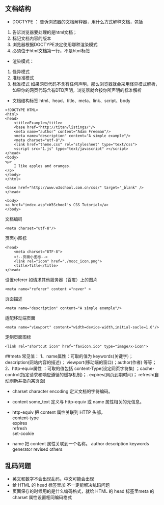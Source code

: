 ## 文档结构

* DOCTYPE ：
告诉浏览器的文档解释器，用什么方式解释文档，包括
1. 告诉浏览器要处理的是html文档；
2. 标记文档内容的版本
3. 浏览器根据DOCTYPE决定使用哪种渲染模式
4. 必须位于html文档第一行，不是html标签

* 渲染模式：
1. 怪异模式
2. 准标准模式
3. 标准模式
    如果网页代码不含有任何声明，那么浏览器就会采用怪异模式解析，
    如果你的网页代码含有DTD声明，浏览器就会按你所声明的标准解析

* 文档结构标签
  html、head、title、meta、link、script、body

```
<!DOCTYPE HTML>
<html>
<head>
    <title>Example</title>
    <base href="http://titan/listings/"/>
    <meta name="author" content="Adam Freeman"/>
    <meta name="description" content="A simple example"/>
    <meta charset="utf-8"/>
    <link href="theme.css" rel="stylesheet" type="text/css">
    <script src="1.js" type="text/javascript" ></script>
</head>
<body>
<p>
    I like apples and oranges.
</p>
</body>
</html>
```


```
<base href="http://www.w3school.com.cn/css/" target="_blank" />
</head>

<body>
<a href="index.asp">W3School's CSS Tutorial</a>
</body>
```



文档编码

```
<meta charset="utf-8"/>
```


页面小图标

```
<head>
    <meta charset="UTF-8">
    <!--页面小图标-->
    <link rel="icon" href="./mooc_icon.png">
    <title>Title</title>
</head>
```

设置referer
如请求其他服务器（百度）上的图片

```
<meta name="referer" content ="never" >
```

页面描述

```
<meta name="description" content="A simple example"/>
```

适配移动端页面

```
<meta name="viewport" content="width=device-width,initial-sacle=1.0"/>
```

定制页面图标

```
<link rel="shortcut icon" href="favicon.ico" type="image/x-icon">
```


##meta 常见值：
1、name属性：可取的值为 keywords(关键字)；  description(网站内容的描述)； viewport(移动端的窗口)；author(作者) 等等；
2、http-equiv属性 ：可取的值包括  content-Type(设定网页字符集) ；cache-control(指定请求和响应遵循的缓存机制)；. expires(网页到期时间)； refresh(自动刷新并指向某页面)

- charset	character      encoding 定义文档的字符编码。	   
- content	some_text	   定义与 http-equiv 或 name 属性相关的元信息。  
- http-equiv	 把 content 属性关联到 HTTP 头部。   
  content-type   
  expires   
  refresh   
  set-cookie   

- name	 把 content 属性关联到一个名称。
  author
  description
  keywords
  generator
  revised
  others
 
## 乱码问题
- 英文和数字不会出现乱码，中文可能会出现
- 给 HTML 的 head 标签里加 <meta charset="utf-8"> 不一定能解决乱码问题
- 页面保存的时候用的是什么编码格式，就给 HTML 的 head 标签里meta 的 charset 属性设置相同编码格式